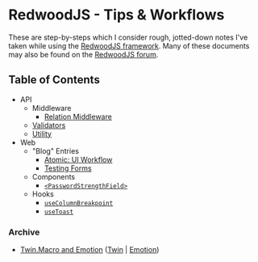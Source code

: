 # RedwoodJS - Tips & Workflows

These are step-by-steps which I consider rough, jotted-down notes I've taken while using the [RedwoodJS framework](https://redwoodjs.com/).
Many of these documents may also be found on the [RedwoodJS forum](https://community.redwoodjs.com).

## Table of Contents

* API
  * Middleware 
    * [Relation Middleware](./relation-middleware)
  * [Validators](./validators.md)
  * [Utility](./util.md)
* Web
  * "Blog" Entries
    * [Atomic: UI Workflow](./atomic.md#atomic)
    * [Testing Forms](./testing-forms-source)
  * Components
    * [`<PasswordStrengthField>`](./PasswordStrengthField) 
  * Hooks
    * [`useColumnBreakpoint`](./useColumnBreakpoint.md)
    * [`useToast`](./useToast)

### Archive

* [Twin.Macro and Emotion](./twin-macro-emotion.md) ([Twin](https://github.com/ben-rogerson/twin.macro) | [Emotion](https://github.com/emotion-js/emotion))
